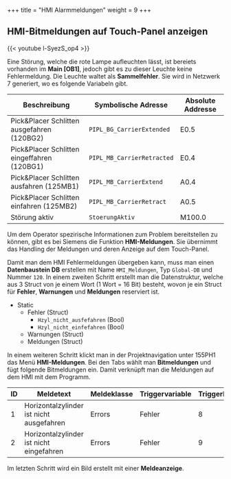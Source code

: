 +++
title = "HMI Alarmmeldungen"
weight = 9
+++

## HMI-Bitmeldungen auf Touch-Panel anzeigen

<div class="shadow">
  {{< youtube l-SyezS_op4 >}}
</div>

Eine Störung, welche die rote Lampe aufleuchten lässt, ist bereiets vorhanden im **Main [OB1]**, jedoch gibt es zu dieser Leuchte keine Fehlermeldung. Die Leuchte waltet als **Sammelfehler**. Sie wird in Netzwerk 7 generiert, wo es folgende Variabeln gibt.

Beschreibung                                 | Symbolische Adresse        | Absolute Addresse
-------------------------------------------- | -------------------------- | -----------------
Pick&Placer Schlitten ausgefahren (120BG2)   | `PIPL_BG_CarrierExtended`  | E0.5
Pick&Placer Schlitten eingeffahren (120BG1)  | `PIPL_MB_CarrierRetracted` | E0.4
Pick&Placer Schlitten ausfahren (125MB1)     | `PIPL_MB_CarrierExtend`    | A0.4
Pick&Placer Schlitten einfahren (125MB2)     | `PIPL_MB_CarrierRetract`   | A0.5
Störung aktiv                                | `StoerungAktiv`            | M100.0

Um dem Operator spezirische Informationen zum Problem bereitstellen zu können, gibt es bei Siemens die Funktion **HMI-Meldungen**. Sie übernimmt das Handling der Meldungen und deren Anzeige auf dem Touch-Panel.

Damit man dem HMI Fehlermeldungen übergeben kann, muss man einen **Datenbaustein DB** erstellen mit Name `HMI_Meldungen`, Typ `Global-DB` und Nummer `120`. In einem zweiten Schritt erstellt man die Datenstruktur, welche aus 3 Struct von je einem Wort (1 Wort = 16 Bit) besteht, wovon je ein Struct für **Fehler**, **Warnungen** und **Meldungen** reserviert ist.

* Static
  * Fehler (Struct)
    * `Hzyl_nicht_ausfefahren` (Bool)
    * `Hzyl_nicht_einfefahren` (Bool)
  * Warnungen (Struct)
  * Meldungen (Struct)

In einem weiteren Schritt klickt man in der Projektnavigation unter 155PH1 das Menü **HMI-Meldungen**. Bei den Tabs wählt man **Bitmeldungen** und fügt folgende Bitmeldungen ein. Damit verknüpft man die Meldungen auf dem HMI mit dem Programm.

ID | Meldetext                                 | Meldeklasse | Triggervariable | Triggerbit | Triggeradresse
-- | ----------------------------------------- | ----------- | --------------- | ---------- | --------------
1  | Horizontalzylinder ist nicht ausgefahren  | Errors      | Fehler          | 8          | `%DB120.DBX0.0`
2  | Horizontalzylinder ist nicht eingefahren  | Errors      | Fehler          | 9          | `%DB120.DBX0.1`

Im letzten Schritt wird ein Bild erstellt mit einer **Meldeanzeige**.
